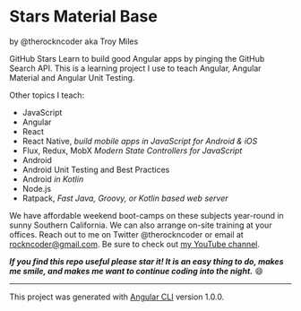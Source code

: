 # Stars Material Base
by @therockncoder aka Troy Miles

GitHub Stars 
Learn to build good Angular apps by pinging the GitHub Search API. This is a learning project I use to teach Angular, Angular Material and Angular Unit Testing.

Other topics I teach:
* JavaScript
* Angular
* React
* React Native, _build mobile apps in JavaScript for Android & iOS_
* Flux, Redux, MobX _Modern State Controllers for JavaScript_
* Android
* Android Unit Testing and Best Practices
* Android _in Kotlin_
* Node.js
* Ratpack, _Fast Java, Groovy, or Kotlin based web server_

We have affordable weekend boot-camps on these subjects year-round in sunny Southern California. We can also arrange on-site training at your offices.
Reach out to me on Twitter @therockncoder or email at rockncoder@gmail.com. Be sure to check out [my YouTube channel](https://www.youtube.com/rockncoder).


_**If you find this repo useful please star it! It is an easy thing to do, makes me smile, and makes me want to continue coding into the night.**_ 
:smile:

---

This project was generated with [Angular CLI](https://github.com/angular/angular-cli) version 1.0.0.
